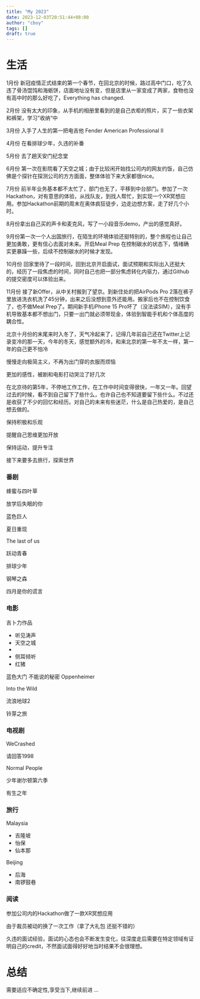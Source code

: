 ```yaml
---
title: "My 2023"
date: 2023-12-03T20:51:44+08:00
author: "cboy"
tags: []
draft: true
---
```


# 生活
1月份 新冠疫情正式结束的第一个春节，在回北京的时候，路过高中门口，吃了久违了骨汤馄饨和海蛎饼，店面地址没有变，但是店里从一家变成了两家，食物也没有高中时的那么好吃了，Everything has changed.

2月份 没有太大的印象，从手机的相册里看到的是自己衣柜的照片，买了一些衣架和裤架，学习”收纳“中

3月份 入手了人生的第一把电吉他 Fender American Professional II

4月份 在看排球少年，久违的补番

5月份 去了趟天安门纪念堂

6月份 第一次在影院看了天空之城；由于比较闲开始找公司内的网友约饭，自己仿佛是个探针在探测公司的方方面面，整体体验下来大家都很nice。

7月份 前半年业务基本都不太忙了，部门也无了，平移到中台部门。参加了一次Hackathon，对有意思的体验，从找队友，到找人帮忙，到实现一个XR冥想应用。参加Hackathon前期的周末在奥体疯狂徒步，边走边想方案，走了好几个小时。

8月份拿出自己买的声卡和麦克风，写了一小段音乐demo，产出的感觉真好。

9月份第一次一个人出国旅行，在陌生的环境体验还挺特别的，整个旅程也让自己更加勇敢，更有信心去面对未来。开启Meal Prep 在控制碳水的状态下，情绪确实更暴躁一些，后续不控制碳水的时候才发现。

10月份 回家里待了一段时间，回到北京开启面试，面试预期和实际出入还挺大的，经历了一段焦虑的时间，同时自己也把一部分焦虑转化内驱力，通过Github的提交密度可以体验出来。

11月份 接了新Offer，从中关村搬到了望京。到新住处的把AirPods Pro 2落在裤子里放进洗衣机洗了45分钟，出来之后没想到意外还能用。搬家后也不在控制饮食了，也不做Meal Prep了。期间新手机iPhone 15 Pro坏了（没法读SIM），没有手机导致基本都不想出门，只要一出门就必须带现金，体验到智能手机和个体高度的耦合性。

北京十月份的末尾来时入冬了，天气冷起来了，记得几年前自己还在Twitter上记录变冷的那一天，今年的冬天，感觉额外的冷，和来北京的第一年不太一样，第一年的自己更不怕冷

慢慢走向极简主义，不再为出门穿的衣服而烦恼

更加的感性，被剧和电影打动哭泣了好几次

在北京待的第5年，不停地工作工作，在工作中时间变得很快，一年又一年。回望过去的时候，看不到自己留下了些什么，也许自己也不知道要留下些什么。不过还是收获了不少的回忆和经历。对自己的未来有些迷茫，什么是自己热爱的，是自己想去做的。

保持积极和乐观

提醒自己思维更加开放

保持运动，提升专注

接下来要多去旅行，探索世界

### 番剧

蜂蜜与四叶草

放学后失眠的你

蓝色巨人

夏日重现

The last of us

跃动青春

排球少年

钢琴之森

四月是你的谎言

### 电影

吉卜力作品

- 听见涛声
- 天空之城
- 
- 侧耳倾听
- 红猪

蓝色大门
不能说的秘密
Oppenheimer

Into the Wild

流浪地球2

铃芽之旅

### 电视剧

WeCrashed

请回答1998

Normal People

少年谢尔顿第六季

有生之年

### 旅行

Malaysia
 - 吉隆坡
 - 怡保
 - 仙本那

Beijing
- 后海
- 南锣鼓巷

### 阅读


参加公司内的Hackathon做了一款XR冥想应用

由于裁员被动的换了一次工作（拿了大礼包 还挺不错的）

久违的面试经验，面试的心态也会不断发生变化，往深度走后需要在特定领域有证明自己的credit，不然面试面得好好地当时结果不会很理想。

# 总结

需要适应不确定性,享受当下,继续前进 ...
